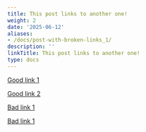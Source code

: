 ```yaml
---
title: This post links to another one!
weight: 2
date: '2025-06-12'
aliases:
- /docs/post-with-broken-links_1/
description: ''
linkTitle: This post links to another one!
type: docs
---
```


[Good link 1](2018-12-14-Happy-First-Birthday-Slash.md)

[Good link 2](./2018-12-14-Happy-First-Birthday-Slash.md)

[Bad link 1](postNotExist1.md)

[Bad link 1](./postNotExist2.mdx)
